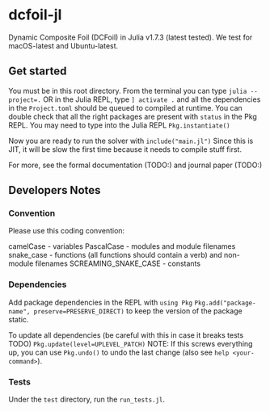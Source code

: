 # dcfoil-jl
Dynamic Composite Foil (DCFoil) in Julia v1.7.3 (latest tested). We test for macOS-latest and Ubuntu-latest.

## Get started
You must be in this root directory. From the terminal you can type
`julia --project=.`
OR
in the Julia REPL, type 
`] activate .`
and all the dependencies in the `Project.toml` should be queued to compiled at runtime. 
You can double check that all the right packages are present with `status` in the Pkg REPL.
You may need to type into the Julia REPL
`Pkg.instantiate()`

Now you are ready to run the solver with 
`include("main.jl")`
Since this is JIT, it will be slow the first time because it needs to compile stuff first.

For more, see the formal documentation (TODO:) and journal paper (TODO:)
## Developers Notes

### Convention
Please use this coding convention:

camelCase - variables
PascalCase - modules and module filenames
snake_case - functions (all functions should contain a verb) and non-module filenames
SCREAMING_SNAKE_CASE - constants

### Dependencies

Add package dependencies in the REPL with
`using Pkg`
`Pkg.add("package-name", preserve=PRESERVE_DIRECT)`
to keep the version of the package static.

To update all dependencies (be careful with this in case it breaks tests TODO)
`Pkg.update(level=UPLEVEL_PATCH)` 
NOTE: If this screws everything up, you can use `Pkg.undo()` to undo the last change (also see `help <your-command>`).

### Tests

Under the `test` directory, run the `run_tests.jl`. 